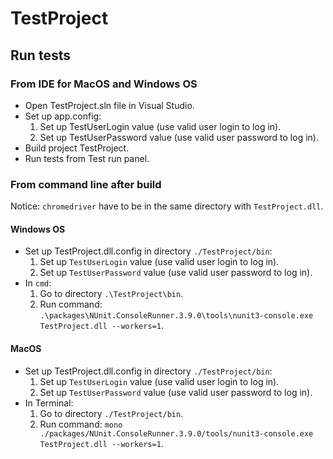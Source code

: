 # TestProject

## Run tests

### From IDE for MacOS and Windows OS

* Open TestProject.sln file in Visual Studio.
* Set up app.config:
    1. Set up TestUserLogin value (use valid user login to log in).
    2. Set up TestUserPassword value (use valid user password to log in).
* Build project TestProject. 
* Run tests from Test run panel.

### From command line after build

Notice: `chromedriver` have to be in the same directory with `TestProject.dll`.
               
#### Windows OS

* Set up TestProject.dll.config in directory `./TestProject/bin`:
    1. Set up `TestUserLogin` value (use valid user login to log in).
    2. Set up `TestUserPassword` value (use valid user password to log in).
* In `cmd`:
    1. Go to directory `.\TestProject\bin`.
    2. Run command: `.\packages\NUnit.ConsoleRunner.3.9.0\tools\nunit3-console.exe TestProject.dll --workers=1`.
    
#### MacOS

* Set up TestProject.dll.config in directory `./TestProject/bin`:
    1. Set up `TestUserLogin` value (use valid user login to log in).
    2. Set up `TestUserPassword` value (use valid user password to log in).
* In Terminal:
    1. Go to directory `./TestProject/bin`.
    2. Run command: `mono ./packages/NUnit.ConsoleRunner.3.9.0/tools/nunit3-console.exe TestProject.dll --workers=1`.
    


